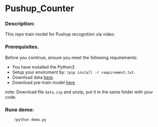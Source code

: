 
# Pushup_Counter

### Description:

This repo train model for Pushup recognition via video.

### Prerequisites.

Before you continue, ensure you meet the following requirements:
 
* You have installed the Python3.
* Setup your enviroment by: `!pip install -r requirement.txt`.
* Download data [here](https://drive.google.com/drive/folders/1M15tVEjIEBHcodP6WO690QiwOkyKQeWR?usp=sharing).
* Download pre-train model [here](https://drive.google.com/file/d/1Ik_6oQXkhJqH1bJPOE6NDtUS8OB73wHP/view?usp=sharing)

note: Download file `data.zip` and unzip, put it in the same folder with your code. 
    
### Rune demo:
```
    !python demo.py
```